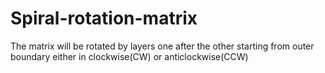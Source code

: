 # Spiral-rotation-matrix
The matrix will be rotated by layers one after the other starting from outer boundary either in clockwise(CW) or anticlockwise(CCW)
